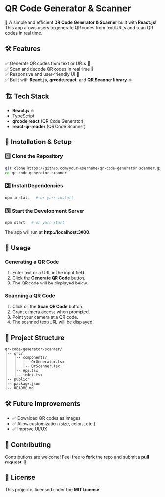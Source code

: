 #  QR Code Generator & Scanner

🚀 A simple and efficient **QR Code Generator & Scanner** built with **React.js**! This app allows users to generate QR codes from text/URLs and scan QR codes in real time.



## 🛠 Features

✅ Generate QR codes from text or URLs 🔢  
✅ Scan and decode QR codes in real time 📸  
✅ Responsive and user-friendly UI 🎨  
✅ Built with **React.js**, **qrcode.react**, and **QR Scanner library** ⚛️



## 🏗 Tech Stack

- **React.js** ⚛️
- TypeScript
- **qrcode.react** (QR Code Generator)
- **react-qr-reader** (QR Code Scanner)



## 🚀 Installation & Setup

### **1️⃣ Clone the Repository**
```bash
git clone https://github.com/your-username/qr-code-generator-scanner.git
cd qr-code-generator-scanner
```

### **2️⃣ Install Dependencies**
```bash
npm install   # or yarn install
```

### **3️⃣ Start the Development Server**
```bash
npm start   # or yarn start
```

The app will run at **http://localhost:3000**.



## 🎯 Usage

### **Generating a QR Code**
1. Enter text or a URL in the input field.
2. Click the **Generate QR Code** button.
3. The QR code will be displayed below.

### **Scanning a QR Code**
1. Click on the **Scan QR Code** button.
2. Grant camera access when prompted.
3. Point your camera at a QR code.
4. The scanned text/URL will be displayed.



## 📌 Project Structure
```
qr-code-generator-scanner/
│-- src/
│   │-- components/
│   │   │-- QrGenerator.tsx
│   │   │-- QrScanner.tsx
│   │-- App.tsx
│   │-- index.tsx
│-- public/
│-- package.json
│-- README.md
```



## 🛠 Future Improvements
- ✅ Download QR codes as images
- ✅ Allow customization (size, colors, etc.)
- ✅ Improve UI/UX



## 🤝 Contributing
Contributions are welcome! Feel free to **fork** the repo and submit a **pull request**. 🚀



## 📄 License
This project is licensed under the **MIT License**.



